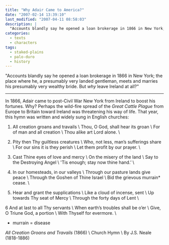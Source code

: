 ```yaml
---
title: "Why Adair Came to America?"
date: "2007-02-14 13:39:10"
last_modified: "2007-04-11 08:58:03"
description: |
  "Accounts blandly say he opened a loan brokerage in 1866 in New York; the place where he, a presumably very landed gentleman, meets and marries his presumably very wealthy bride. But _why_ leave Ireland at all?"
categories:
  - texts
  - characters
tags:
  - staked-plains
  - palo-duro
  - history  
---
```


"Accounts blandly say he opened a loan brokerage in 1866 in New York; the place where he, a presumably very landed gentleman, meets and marries his presumably very wealthy bride. But _why_ leave Ireland at all?"
***

In 1866, Adair came to post-Civil War New York from Ireland to boost his fortunes. Why? Perhaps the wild-fire spread of the _Great Cattle Plague_ from Europe to Britain toward Ireland was threatening his way of life. That year, this hymn was written and widely sung in English churches:

1. All creation groans and travails  \\
Thou, O God, shall hear its groan  \\
For of man and all creation  \\
Thou alike art Lord alone.  \\

2. Pity then Thy guiltless creatures  \\
Who, not less, man’s sufferings share  \\
For our sins it is they perish  \\
Let them profit by our prayer.  \\

3. Cast Thine eyes of love and mercy  \\
On the misery of the land  \\
Say to the Destroying Angel  \\
'Tis enough; stay now thine hand.’  \\

4. In our homesteads, in our valleys  \\
Through our pasture lands give peace  \\
Through the Goshen of Thine Israel  \\
Bid the grievous murrain* cease.  \\

5. Hear and grant the supplications  \\
Like a cloud of incense, sent  \\
Up towards Thy seat of Mercy  \\
Through the forty days of Lent  \\

6 And at last to all Thy servants  \\
When earth’s troubles shall be o’er  \\
Give, O Triune God, a portion  \\
With Thyself for evermore.  \\

* murrain = disease

_All Creation Groans and Travails_ (1866)  \\
Church Hymn  \\
By J.S. Neale (1818-1886)
